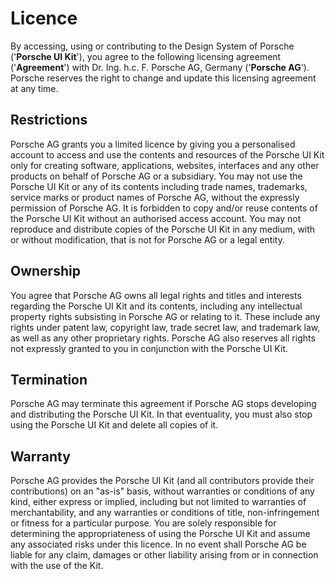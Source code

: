 # Licence

By accessing, using or contributing to the Design System of Porsche ('**Porsche UI Kit**'), you agree to the following licensing agreement ('**Agreement**') with Dr. Ing. h.c. F. Porsche AG, Germany ('**Porsche AG**'). Porsche reserves the right to change and update this licensing agreement at any time.

## Restrictions
Porsche AG grants you a limited licence by giving you a personalised account to access and use the contents and resources of the Porsche UI Kit only for creating software, applications, websites, interfaces and any other products on behalf of Porsche AG or a subsidiary. You may not use the Porsche UI Kit or any of its contents including trade names, trademarks, service marks or product names of Porsche AG, without the expressly permission of Porsche AG. It is forbidden to copy and/or reuse contents of the Porsche UI Kit without an authorised access account. You may not reproduce and distribute copies of the Porsche UI Kit in any medium, with or without modification, that is not for Porsche AG or a legal entity.

## Ownership
You agree that Porsche AG owns all legal rights and titles and interests regarding the Porsche UI Kit and its contents, including any intellectual property rights subsisting in Porsche AG or relating to it. These include any rights under patent law, copyright law, trade secret law, and trademark law, as well as any other proprietary rights. Porsche AG also reserves all rights not expressly granted to you in conjunction with the Porsche UI Kit.

## Termination
Porsche AG may terminate this agreement if Porsche AG stops developing and distributing the Porsche UI Kit. In that eventuality, you must also stop using the Porsche UI Kit and delete all copies of it.

## Warranty
Porsche AG provides the Porsche UI Kit (and all contributors provide their contributions) on an "as-is" basis, without warranties or conditions of any kind, either express or implied, including but not limited to warranties of merchantability, and any warranties or conditions of title, non-infringement or fitness for a particular purpose. You are solely responsible for determining the appropriateness of using the Porsche UI Kit and assume any associated risks under this licence. In no event shall Porsche AG be liable for any claim, damages or other liability arising from or in connection with the use of the Kit.
